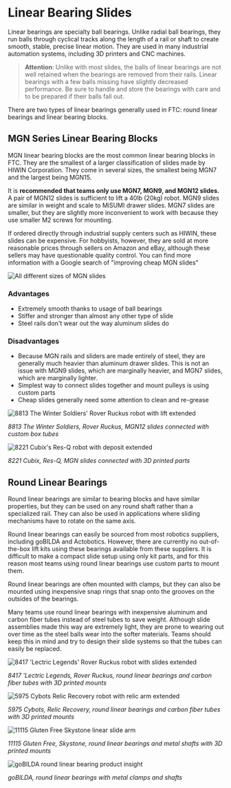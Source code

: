 # Linear Bearing Slides

Linear bearings are specialty ball bearings. Unlike radial ball bearings, they run balls through cyclical tracks along the length of a rail or shaft to create smooth, stable, precise linear motion. They are used in many industrial automation systems, including 3D printers and CNC machines.

> **Attention**: Unlike with most slides, the balls of linear bearings are not well retained when the bearings are removed from their rails. Linear bearings with a few balls missing have slightly decreased performance. Be sure to handle and store the bearings with care and to be prepared if their balls fall out.

There are two types of linear bearings generally used in FTC: round linear bearings and linear bearing blocks.

## MGN Series Linear Bearing Blocks

MGN linear bearing blocks are the most common linear bearing blocks in FTC. They are the smallest of a larger classification of slides made by HIWIN Corporation. They come in several sizes, the smallest being MGN7 and the largest being MGN15.

It is **recommended that teams only use MGN7, MGN9, and MGN12 slides.** A pair of MGN12 slides is sufficient to lift a 40lb (20kg) robot. MGN9 slides are similar in weight and scale to MiSUMI drawer slides. MGN7 slides are smaller, but they are slightly more inconvenient to work with because they use smaller M2 screws for mounting.

If ordered directly through industrial supply centers such as HIWIN, these slides can be expensive. For hobbyists, however, they are sold at more reasonable prices through sellers on Amazon and eBay, although these sellers may have questionable quality control. You can find more information with a Google search of "improving cheap MGN slides"

![All different sizes of MGN slides](https://dd8f408.webp.ee/mgn-slides.jpg)

### Advantages

- Extremely smooth thanks to usage of ball bearings
- Stiffer and stronger than almost any other type of slide
- Steel rails don't wear out the way aluminum slides do

### Disadvantages

- Because MGN rails and sliders are made entirely of steel, they are generally much heavier than aluminum drawer slides. This is not an issue with MGN9 slides, which are marginally heavier, and MGN7 slides, which are marginally lighter.
- Simplest way to connect slides together and mount pulleys is using custom parts
- Cheap slides generally need some attention to clean and re-grease

![8813 The Winter Soldiers' Rover Ruckus robot with lift extended](https://dd8f408.webp.ee/8813-slides.jpg)

*8813 The Winter Soldiers, Rover Ruckus, MGN12 slides connected with custom box tubes*

![8221 Cubix's Res-Q robot with deposit extended](https://dd8f408.webp.ee/8221-slides.jpg)

*8221 Cubix, Res-Q, MGN slides connected with 3D printed parts*

## Round Linear Bearings

Round linear bearings are similar to bearing blocks and have similar properties, but they can be used on any round shaft rather than a specialized rail. They can also be used in applications where sliding mechanisms have to rotate on the same axis.

Round linear bearings can easily be sourced from most robotics suppliers, including goBILDA and Actobotics. However, there are currently no out-of-the-box lift kits using these bearings available from these suppliers. It is difficult to make a compact slide setup using only kit parts, and for this reason most teams using round linear bearings use custom parts to mount them.

Round linear bearings are often mounted with clamps, but they can also be mounted using inexpensive snap rings that snap onto the grooves on the outsides of the bearings.

Many teams use round linear bearings with inexpensive aluminum and carbon fiber tubes instead of steel tubes to save weight. Although slide assemblies made this way are extremely light, they are prone to wearing out over time as the steel balls wear into the softer materials. Teams should keep this in mind and try to design their slide systems so that the tubes can easily be replaced.

![8417 'Lectric Legends' Rover Ruckus robot with slides extended](https://dd8f408.webp.ee/8417-slides.jpg)

*8417 'Lectric Legends, Rover Ruckus, round linear bearings and carbon fiber tubes with 3D printed mounts*

![5975 Cybots Relic Recovery robot with relic arm extended](https://dd8f408.webp.ee/5975-carbon-fiber.jpg)

*5975 Cybots, Relic Recovery, round linear bearings and carbon fiber tubes with 3D printed mounts*

![11115 Gluten Free Skystone linear slide arm](https://dd8f408.webp.ee/11115-slides.jpg)

*11115 Gluten Free, Skystone, round linear bearings and metal shafts with 3D printed mounts*

![goBILDA round linear bearing product insight](https://dd8f408.webp.ee/gb-slides.jpg)

*goBILDA, round linear bearings with metal clamps and shafts*
